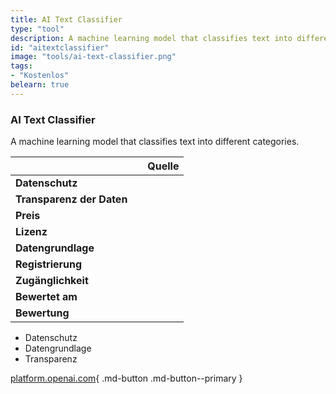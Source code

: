 ```yaml
---
title: AI Text Classifier
type: "tool"
description: A machine learning model that classifies text into different categories.
id: "aitextclassifier"
image: "tools/ai-text-classifier.png"
tags:
- "Kostenlos"
belearn: true
---
```





### AI Text Classifier

A machine learning model that classifies text into different categories.

|                           |                                                                                                       | Quelle |
|---------------------------|-------------------------------------------------------------------------------------------------------|--------|
| **Datenschutz**           |                                                                                                       |        |
| **Transparenz der Daten** |                                                                                                       |        |
| **Preis**                 |                                                                                                       |        |
| **Lizenz**                |                                                                                                       |        |
| **Datengrundlage**        |                                                                                                       |        |
| **Registrierung**         |                                                                                                       |        |
| **Zugänglichkeit**        |                                                                                                       |        |
| **Bewertet am**           |                                                                                                       |        |
| **Bewertung**             |                                                                                                       |        |

- Datenschutz
- Datengrundlage
- Transparenz

[platform.openai.com](https://platform.openai.com/ai-text-classifier){ .md-button .md-button--primary } 

